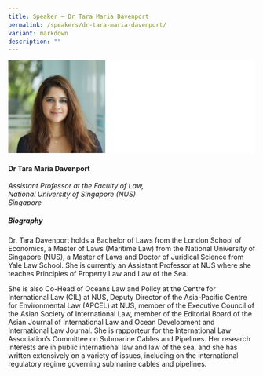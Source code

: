 ```yaml
---
title: Speaker – Dr Tara Maria Davenport
permalink: /speakers/dr-tara-maria-davenport/
variant: markdown
description: ""
---
```

![](/images/2025%20speakers/Tara_Davenport.png)
#### **Dr Tara Maria Davenport**

*Assistant Professor at the Faculty of Law, <br> National University of Singapore (NUS)<br>Singapore*

##### **Biography**
Dr. Tara Davenport holds a Bachelor of Laws from the London School of Economics, a Master of Laws (Maritime Law) from the National University of Singapore (NUS), a Master of Laws and Doctor of Juridical Science from Yale Law School. She is currently an Assistant Professor at NUS where she teaches Principles of Property Law and Law of the Sea. 

She is also Co-Head of Oceans Law and Policy at the Centre for International Law (CIL) at NUS, Deputy Director of the Asia-Pacific Centre for Environmental Law (APCEL) at NUS, member of the Executive Council of the Asian Society of International Law, member of the Editorial Board of the Asian Journal of International Law and Ocean Development and International Law Journal. She is rapporteur for the International Law Association’s Committee on Submarine Cables and Pipelines. Her research interests are in public international law and law of the sea, and she has written extensively on a variety of issues, including on the international regulatory regime governing submarine cables and pipelines.